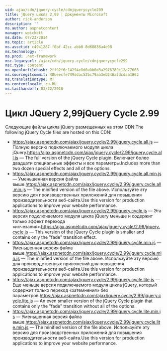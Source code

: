 ```yaml
---
uid: ajax/cdn/jquery-cycle/cdnjquerycycle299
title: jQuery цикла 2,99 | Документы Microsoft
author: rick-anderson
description: ''
ms.author: aspnetcontent
manager: wpickett
ms.date: 07/23/2014
ms.topic: article
ms.assetid: c4941287-f0bf-42cc-abb0-8d68838a4e98
ms.technology: ''
ms.prod: .net-framework
msc.legacyurl: /ajax/cdn/jquery-cycle/cdnjquerycycle299
msc.type: content
ms.openlocfilehash: 2ff92f6c14294e8d0a0b6d3a2976789c12a77665
ms.sourcegitcommit: 48beecfe749ddac52bc79aa3eb246a2dcdaa1862
ms.translationtype: MT
ms.contentlocale: ru-RU
ms.lasthandoff: 03/22/2018
---
```

<a name="jquery-cycle-299"></a><span data-ttu-id="18918-102">Цикл JQuery 2,99</span><span class="sxs-lookup"><span data-stu-id="18918-102">jQuery Cycle 2.99</span></span>
====================
<span data-ttu-id="18918-103">Следующие файлы цикла jQuery размещенных на этом CDN:</span><span class="sxs-lookup"><span data-stu-id="18918-103">The following jQuery Cycle files are hosted on this CDN:</span></span>

- <span data-ttu-id="18918-104">https://ajax.aspnetcdn.com/ajax/jquery.cycle/2.99/jquery.cycle.all.js &mdash; Полную версию подключаемого модуля цикла jQuery.</span><span class="sxs-lookup"><span data-stu-id="18918-104">https://ajax.aspnetcdn.com/ajax/jquery.cycle/2.99/jquery.cycle.all.js &mdash; The full version of the jQuery Cycle plugin.</span></span> <span data-ttu-id="18918-105">Включает более двадцати специальные эффекты и все параметры.</span><span class="sxs-lookup"><span data-stu-id="18918-105">Includes more than two dozen special effects and all of the options.</span></span>
- <span data-ttu-id="18918-106">https://ajax.aspnetcdn.com/ajax/jquery.cycle/2.99/jquery.cycle.all.min.js &mdash; Уменьшенная версия файла выше.</span><span class="sxs-lookup"><span data-stu-id="18918-106">https://ajax.aspnetcdn.com/ajax/jquery.cycle/2.99/jquery.cycle.all.min.js &mdash; The minified version of the file above.</span></span> <span data-ttu-id="18918-107">Используйте эту версию для производственных приложений для повышения производительности веб-сайта.</span><span class="sxs-lookup"><span data-stu-id="18918-107">Use this version for production applications to improve your website performance.</span></span>
- <span data-ttu-id="18918-108">https://ajax.aspnetcdn.com/ajax/jquery.cycle/2.99/jquery.cycle.js &mdash; Эта версия подключаемого модуля цикла jQuery меньше и содержит только эффект перехода «исчезания».</span><span class="sxs-lookup"><span data-stu-id="18918-108">https://ajax.aspnetcdn.com/ajax/jquery.cycle/2.99/jquery.cycle.js &mdash; This version of the jQuery Cycle plugin is smaller and contains only the "fade" transition effect.</span></span>
- <span data-ttu-id="18918-109">https://ajax.aspnetcdn.com/ajax/jquery.cycle/2.99/jquery.cycle.min.js &mdash; Уменьшенная версия файла выше.</span><span class="sxs-lookup"><span data-stu-id="18918-109">https://ajax.aspnetcdn.com/ajax/jquery.cycle/2.99/jquery.cycle.min.js &mdash; The minified version of the file above.</span></span> <span data-ttu-id="18918-110">Используйте эту версию для производственных приложений для повышения производительности веб-сайта.</span><span class="sxs-lookup"><span data-stu-id="18918-110">Use this version for production applications to improve your website performance.</span></span>
- <span data-ttu-id="18918-111">https://ajax.aspnetcdn.com/ajax/jquery.cycle/2.99/jquery.cycle.lite.js &mdash; Еще меньше версия подключаемого модуля цикла jQuery, который содержит только переход «затемнения» без параметров.</span><span class="sxs-lookup"><span data-stu-id="18918-111">https://ajax.aspnetcdn.com/ajax/jquery.cycle/2.99/jquery.cycle.lite.js &mdash; An even smaller version of the jQuery Cycle plugin that contains only the "fade" transition without all of the options.</span></span>
- <span data-ttu-id="18918-112">https://ajax.aspnetcdn.com/ajax/jquery.cycle/2.99/jquery.cycle.lite.min.js &mdash; Уменьшенная версия файла выше.</span><span class="sxs-lookup"><span data-stu-id="18918-112">https://ajax.aspnetcdn.com/ajax/jquery.cycle/2.99/jquery.cycle.lite.min.js &mdash; The minified version of the file above.</span></span> <span data-ttu-id="18918-113">Используйте эту версию для производственных приложений для повышения производительности веб-сайта.</span><span class="sxs-lookup"><span data-stu-id="18918-113">Use this version for production applications to improve your website performance.</span></span>
